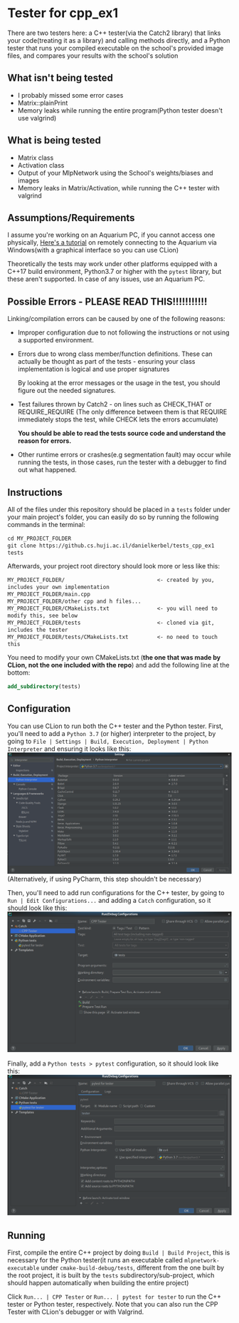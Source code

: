 # Tester for cpp_ex1

There are two testers here: a C++ tester(via the Catch2 library) that links your code(treating it as a library) and calling methods directly,
and a Python tester that runs your compiled executable on the school's provided image files, and compares your results with
the school's solution

## What isn't being tested

- I probably missed some error cases
- Matrix::plainPrint
- Memory leaks while running the entire program(Python tester doesn't use valgrind)

## What is being tested

- Matrix class
- Activation class
- Output of your MlpNetwork using the School's weights/biases and images
- Memory leaks in Matrix/Activation, while running the C++ tester with valgrind

## Assumptions/Requirements
I assume you're working on an Aquarium PC, if you cannot access one physically, [Here's a tutorial](http://wiki.cs.huji.ac.il/wiki/Connecting_from_outside#Using_MobaXterm_for_X11_on_Windows) on 
remotely connecting to the Aquarium via Windows(with a graphical interface so you can use CLion)

Theoretically the tests may work under other platforms equipped with a C++17 build environment, Python3.7 or higher with the `pytest` library,
but these aren't supported. In case of any issues, use an Aquarium PC.

## Possible Errors - PLEASE READ THIS!!!!!!!!!!!

Linking/compilation errors can be caused by one of the following reasons:

- Improper configuration due to not following the instructions or not using a supported environment. 

- Errors due to wrong class member/function definitions. These can actually be thought as part of the tests - ensuring your
  class implementation is logical and use proper signatures
   
  By looking at the error messages or the usage in the test, you should figure out the needed signatures. 
  
- Test failures thrown by Catch2 - on lines such as CHECK_THAT or REQUIRE_REQUIRE (The only difference between them is
  that REQUIRE immediately stops the test, while CHECK lets the errors accumulate)
  
  **You should be able to read the tests source code and understand the reason for errors.**
  
- Other runtime errors or crashes(e.g segmentation fault) may occur while running the tests, in those cases, run the tester
  with a debugger to find out what happened.

## Instructions
All of the files under this repository should be placed in a `tests` folder under your main project's folder,
you can easily do so by running the following commands in the terminal:

```shell script
cd MY_PROJECT_FOLDER
git clone https://github.cs.huji.ac.il/danielkerbel/tests_cpp_ex1 tests
```

Afterwards, your project root directory should look more or less like this:

```
MY_PROJECT_FOLDER/                             <- created by you, includes your own implementation
MY_PROJECT_FOLDER/main.cpp                      
MY_PROJECT_FOLDER/other cpp and h files...
MY_PROJECT_FOLDER/CMakeLists.txt               <- you will need to modify this, see below
MY_PROJECT_FOLDER/tests                        <- cloned via git, includes the tester
MY_PROJECT_FOLDER/tests/CMakeLists.txt         <- no need to touch this
```

You need to modify your own CMakeLists.txt (**the one that was made by CLion, not the one included with the repo**) and add
the following line at the bottom:
```cmake
add_subdirectory(tests)
```


## Configuration

You can use CLion to run both the C++ tester and the Python tester.
First, you'll need to add a `Python 3.7` (or higher) interpreter to the project, by going to `File | Settings | Build, Execution, Deployment | Python Interpreter`
and ensuring it looks like this: ![](instructions/setup-python.png)
(Alternatively, if using PyCharm, this step shouldn't be necessary)

Then, you'll need to add run configurations for the C++ tester, by going to `Run | Edit Configurations...` and adding a `Catch`
configuration, so it should look like this: ![](instructions/cpp_tests.png)

Finally, add a `Python tests > pytest` configuration, so it should look like this: ![](instructions/python_tests.png)

## Running
First, compile the entire C++ project by doing `Build | Build Project`, this is necessary for the Python tester(it runs an executable called `mlpnetwork-executable` under `cmake-build-debug/tests`, different from the one built by the root project, it is built by the `tests` subdirectory/sub-project, which should happen automatically when building the entire project)

Click `Run... | CPP Tester` or `Run... | pytest for tester` to run the C++ tester or Python tester, respectively.
Note that you can also run the CPP Tester with CLion's debugger or with Valgrind.
